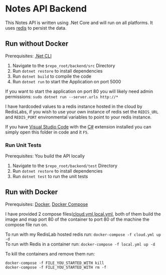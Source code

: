 # Notes API Backend  
This Notes API is written using .Net Core and will run on all platforms. It uses [redis](https://redis.io/) to persist the data.  

## Run without Docker  
Prerequisites: [.Net CLI](https://www.microsoft.com/net/core)  
1. Navigate to the `$repo_root/backend/src` Directory  
2. Run `dotnet restore` to install dependencies  
3. Run `dotnet build` to compile the code  
4. Run `dotnet run` to start the Application on port 5000  

If you want to start the application on port 80 you will likely need admin permissions: `sudo dotnet run --server.urls http://*`  
  
I have hardcoded values to a redis instance hosted in the cloud by RedisLabs, if you wish to use your own instance of redis set 
the `REDIS_URL` and `REDIS_PORT` environmental variables to point to your redis instance.  

If you have [Visual Studio Code](http://code.visualstudio.com/) with the [C#](https://marketplace.visualstudio.com/items?itemName=ms-vscode.csharp) 
extension installed you can simply open this folder in code and it `F5`.  

### Run Unit Tests  
Prerequisites: You build the API locally
1. Navigate to the `$repo_root/backend/test` Directory  
2. Run `dotnet restore` to install dependencies  
3. Run `dotnet test` to run the unit tests  

## Run with Docker  
Prerequisites: [Docker](https://docs.docker.com/engine/installation/), [Docker Compose](https://github.com/docker/compose/releases)  

I have provided 2 compose files([cloud.yml](./cloud.yml),[local.yml](./local.yml), both of them build the image and map port 80 of the container to port 80 of the machine the compose file run on. 

To run with my RedisLab hosted redis run: `docker-compose -f cloud.yml up -d`  
To run with Redis in a container run: `docker-compose -f local.yml up -d`  

To kill the containers and remove them run:  
```
docker-compose -f FILE_YOU_STARTED_WITH kill  
docker-compose -f FILE_YOU_STARTED_WITH rm -f
```  


